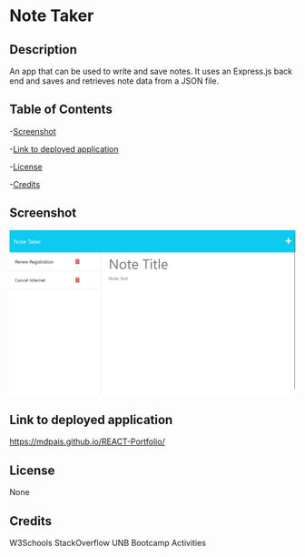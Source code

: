 # Note Taker 

  ## Description
  
  An app that can be used to write and save notes. It uses an Express.js back end and saves and retrieves note data from a JSON file.
  
  ## Table of Contents
  
  -[Screenshot](#screenshot)

  -[Link to deployed application](#link-to-deployed-application)

  -[License](#license)

  -[Credits](#credits)
  
  ## Screenshot
  
  ![Screenshot](./screenshot.png)
  
  ## Link to deployed application
  
  https://mdpais.github.io/REACT-Portfolio/
  
  ## License
  
  None

  ## Credits
  
  W3Schools
  StackOverflow
  UNB Bootcamp Activities